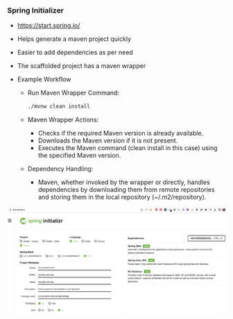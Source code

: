 ### Spring Initializer

- https://start.spring.io/
- Helps generate a maven project quickly 
- Easier to add dependencies as per need
- The scaffolded project has a maven wrapper

- Example Workflow

    - Run Maven Wrapper Command:

        ```bash
        ./mvnw clean install
        ```

    - Maven Wrapper Actions:

        - Checks if the required Maven version is already available.
        - Downloads the Maven version if it is not present.
        - Executes the Maven command (clean install in this case) using the specified Maven version.

    - Dependency Handling:

        - Maven, whether invoked by the wrapper or directly, handles dependencies by downloading them from remote repositories and storing them in the local repository (~/.m2/repository).


![alt text](image-3.png)